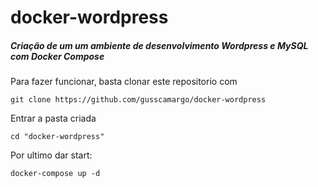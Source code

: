 # docker-wordpress
##### Criação de um um ambiente de desenvolvimento Wordpress e MySQL com Docker Compose

Para fazer funcionar, basta clonar este repositorio com
```
git clone https://github.com/gusscamargo/docker-wordpress
```
Entrar a pasta criada
```
cd "docker-wordpress"
```
Por ultimo dar start:
```
docker-compose up -d
```